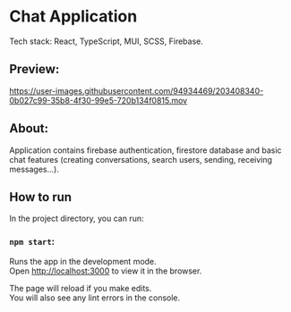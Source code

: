 # Chat Application

Tech stack:
React, TypeScript, MUI, SCSS, Firebase.

## Preview: 
https://user-images.githubusercontent.com/94934469/203408340-0b027c99-35b8-4f30-99e5-720b134f0815.mov


## About:

Application contains firebase authentication, firestore database and basic chat features (creating conversations, search users, sending, receiving messages...).

## How to run

In the project directory, you can run:

### `npm start`:

Runs the app in the development mode.\
Open [http://localhost:3000](http://localhost:3000) to view it in the browser.

The page will reload if you make edits.\
You will also see any lint errors in the console.
